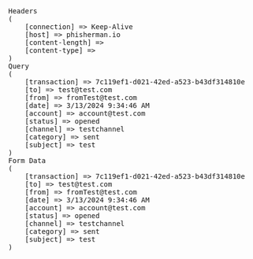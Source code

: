 <pre>
Headers
(
    [connection] => Keep-Alive
    [host] => phisherman.io
    [content-length] => 
    [content-type] => 
)
Query
(
    [transaction] => 7c119ef1-d021-42ed-a523-b43df314810e
    [to] => test@test.com
    [from] => fromTest@test.com
    [date] => 3/13/2024 9:34:46 AM
    [account] => account@test.com
    [status] => opened
    [channel] => testchannel
    [category] => sent
    [subject] => test
)
Form Data
(
    [transaction] => 7c119ef1-d021-42ed-a523-b43df314810e
    [to] => test@test.com
    [from] => fromTest@test.com
    [date] => 3/13/2024 9:34:46 AM
    [account] => account@test.com
    [status] => opened
    [channel] => testchannel
    [category] => sent
    [subject] => test
)
</pre>
